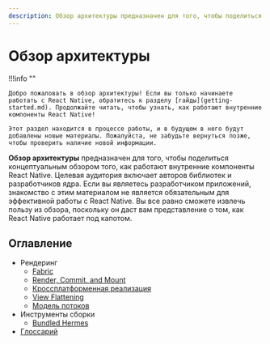 ```yaml
---
description: Обзор архитектуры предназначен для того, чтобы поделиться концептуальным обзором того, как работают внутренние компоненты React Native
---
```


# Обзор архитектуры

!!!info ""

    Добро пожаловать в обзор архитектуры! Если вы только начинаете работать с React Native, обратитесь к разделу [гайды](getting-started.md). Продолжайте читать, чтобы узнать, как работают внутренние компоненты React Native!

    Этот раздел находится в процессе работы, и в будущем в него будут добавлены новые материалы. Пожалуйста, не забудьте вернуться позже, чтобы проверить наличие новой информации.

**Обзор архитектуры** предназначен для того, чтобы поделиться концептуальным обзором того, как работают внутренние компоненты React Native. Целевая аудитория включает авторов библиотек и разработчиков ядра. Если вы являетесь разработчиком приложений, знакомство с этим материалом не является обязательным для эффективной работы с React Native. Вы все равно сможете извлечь пользу из обзора, поскольку он даст вам представление о том, как React Native работает под капотом.

## Оглавление

-   Рендеринг
    -   [Fabric](fabric-renderer.md)
    -   [Render, Commit, and Mount](render-pipeline.md)
    -   [Кроссплатформенная реализация](xplat-implementation.md)
    -   [View Flattening](view-flattening.md)
    -   [Модель потоков](threading-model.md)
-   Инструменты сборки
    -   [Bundled Hermes](bundled-hermes.md)
-   [Глоссарий](architecture-glossary.md)
